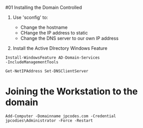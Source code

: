 #01 Installing the Domain Controlled

1. Use 'sconfig' to:
    - Change the hostname
    - CHange the IP address to static
    - Change the DNS server to our own IP address

2. Install the Active DIrectory Windows Feature

```shell
Install-WindowsFeature AD-Domain-Services
-IncludeManagementTools
```


```
Get-NetIPAddress Set-DNSClientServer
```

# Joining the Workstation to the domain


```
Add-Computer -Domainname jpcodes.com -Credential jpcodies\Administrator -Force -Restart
````